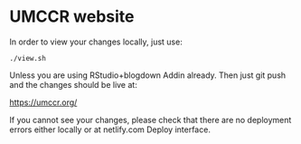 # UMCCR website

In order to view your changes locally, just use:

```
./view.sh
```

Unless you are using RStudio+blogdown Addin already. Then just git push and the changes should be live at:

https://umccr.org/

If you cannot see your changes, please check that there are no deployment errors either locally or at netlify.com Deploy interface.
